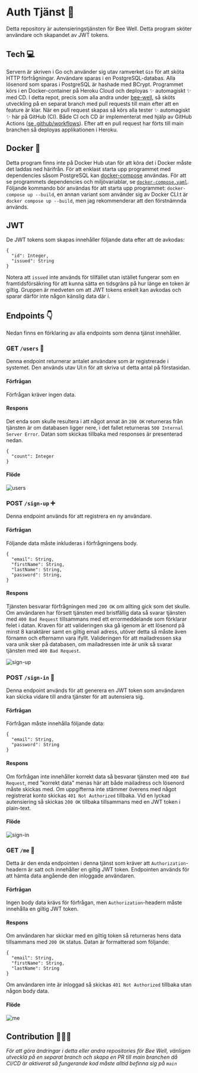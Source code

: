 # Auth Tjänst 🔐
Detta repository är autensieringstjänsten för Bee Well. Detta program sköter användare och skapandet av JWT tokens.  

## Tech 💻
Servern är skriven i Go och använder sig utav ramverket `Gin` för att sköta HTTP förfrågningar. Användare sparas i en PostgreSQL-databas. Alla lösenord som sparas i PostgreSQL är hashade med BCrypt. Programmet körs i en Docker-container på Heroku Cloud och deployas ✨ automagiskt ✨ med CD. I detta repot, precis som alla andra under [bee-well](https://github.com/bee-well), så sköts utveckling på en separat branch med pull requests till main efter att en feature är klar. När en pull request skapas så körs alla tester ✨ automagiskt ✨ här på GitHub (CI). Både CI och CD är implementerat med hjälp av GitHub Actions ([se .github/workflows](https://github.com/bee-well/auth/tree/main/.github/workflows)). Efter att en pull request har förts till main branchen så deployas applikationen i Heroku. 

## Docker 🐳
Detta program finns inte på Docker Hub utan för att köra det i Docker måste det laddas ned härifrån. För att enklast starta upp programmet med dependencies såsom PostgreSQL kan [docker-compose](https://docs.docker.com/compose/) användas. För att se programmets dependencies och miljövariablar, se [`docker-compose.yaml`](https://github.com/bee-well/auth/blob/main/docker-compose.yaml). Följande kommando bör användas för att starta upp programmet: `docker-compose up --build`, en annan variant som använder sig av Docker CLI:t är `docker compose up --build`, men jag rekommenderar att den förstnämnda används. 

## JWT
De JWT tokens som skapas innehåller följande data efter att de avkodas:
```
{
  "id": Integer,
  "issued": String
}
```
Notera att `issued` inte används för tillfället utan istället fungerar som en framtidsförsäkring för att kunna sätta en tidsgräns på hur länge en token är giltig. Gruppen är medveten om att JWT tokens enkelt kan avkodas och sparar därför inte någon känslig data där i.

## Endpoints 👇
Nedan finns en förklaring av alla endpoints som denna tjänst innehåller. 
### GET `/users` 🧮
Denna endpoint returnerar antalet användare som är registrerade i systemet. Den används utav UI:n för att skriva ut detta antal på förstasidan.
#### Förfrågan
Förfrågan kräver ingen data.
#### Respons
Det enda som skulle resultera i att något annat än `200 OK` returneras från tjänsten är om databasen ligger nere, i det fallet returneras `500 Internal Server Error`. Datan som skickas tillbaka med responses är presenterad nedan.
```
{
  "count": Integer
}
```
#### Flöde
![users](https://user-images.githubusercontent.com/36814950/117797711-9e6cf280-b250-11eb-9c44-a7d1fc463da5.png)

### POST `/sign-up` ➕
Denna endpoint används för att registrera en ny användare. 
#### Förfrågan
Följande data måste inkluderas i förfrågningens body.
```
{
  "email": String,
  "firstName": String,
  "lastName": String,
  "password": String,
}
```
#### Respons
Tjänsten besvarar förfrågningen med `200 OK` om allting gick som det skulle. Om användaren har försett tjänsten med bristfällig data så svarar tjänsten med `400 Bad Request` tillsammans med ett errormeddelande som förklarar felet i datan. Kraven för att valideringen ska gå igenom är ett lösenord på minst 8 karaktärer samt en giltig email adress, utöver detta så måste även förnamn och efternamn vara ifyllt. Valideringen för att mailadressen ska vara unik sker på databasen, om mailadressen inte är unik så svarar tjänsten med `400 Bad Request`. 

![sign-up](https://user-images.githubusercontent.com/36814950/117798719-b133f700-b251-11eb-9c5a-5858adbc0950.png)

### POST `/sign-in` 🔑
Denna endpoint används för att generera en JWT token som användaren kan skicka vidare till andra tjänster för att autensiera sig.
#### Förfrågan
Förfrågan måste innehålla följande data:
```
{
  "email": String,
  "password": String
}
```
#### Respons
Om förfrågan inte innehåller korrekt data så besvarar tjänsten med `400 Bad Request`, med "korrekt data" menas här att både mailadress och lösenord måste skickas med. Om uppgifterna inte stämmer överens med något registrerat konto skickas `401 Not Authorized` tillbaka. Vid en lyckad autensiering så skickas `200 OK` tillbaka tillsammans med en JWT token i plain-text. 

#### Flöde

![sign-in](https://user-images.githubusercontent.com/36814950/117806517-b9dcfb00-b25a-11eb-8547-842fe75b6190.png)

### GET `/me` 👨
Detta är den enda endpointen i denna tjänst som kräver att `Authorization`-headern är satt och innehåller en giltig JWT token. Endpointen används för att hämta data angående den inloggade användaren.
#### Förfrågan
Ingen body data krävs för förfrågan, men `Authorization`-headern måste innehålla en giltig JWT token.
#### Respons
Om användaren har skickar med en giltig token så returneras hens data tillsammans med `200 OK` status. Datan är formatterad som följande:
```
{
  "email": String,
  "firstName": String,
  "lastName": String
}
```
Om användaren inte är inloggad så skickas `401 Not Authorized` tillbaka utan någon body data.

#### Flöde
![me](https://user-images.githubusercontent.com/36814950/117807093-75059400-b25b-11eb-86b5-626791e98b2f.png)

## Contribution 👨‍👦‍👦
*För att göra ändringar i detta eller andra repositories för Bee Well, vänligen utveckla på en separat branch och skapa en PR till main branchen då CI/CD är aktiverat så fungerande kod måste alltid befinna sig på `main`*
